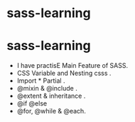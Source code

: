 # sass-learning

# sass-learning



  * I have practisE Main Feature of SASS.
  * CSS Variable and Nesting csss .
  * Import * Partial .
  * @mixin & @include .
  * @extent & inheritance .
  * @if @else 
  * @for, @while & @each.
